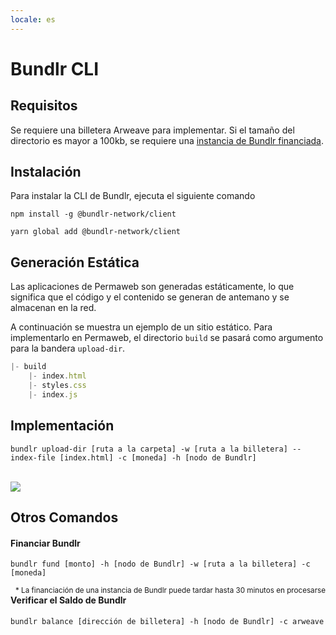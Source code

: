 ```yaml
---
locale: es
---
```


# Bundlr CLI

## Requisitos

Se requiere una billetera Arweave para implementar. Si el tamaño del directorio es mayor a 100kb, se requiere una <a href="#fund-bundlr">instancia de Bundlr financiada</a>.

## Instalación

Para instalar la CLI de Bundlr, ejecuta el siguiente comando
<CodeGroup>
<CodeGroupItem title="NPM">

```console:no-line-numbers
npm install -g @bundlr-network/client
```

 </CodeGroupItem>
 <CodeGroupItem title="YARN">

```console:no-line-numbers
yarn global add @bundlr-network/client
```

  </CodeGroupItem>
</CodeGroup>

## Generación Estática

Las aplicaciones de Permaweb son generadas estáticamente, lo que significa que el código y el contenido se generan de antemano y se almacenan en la red.

A continuación se muestra un ejemplo de un sitio estático. Para implementarlo en Permaweb, el directorio `build` se pasará como argumento para la bandera `upload-dir`.

```js
|- build
    |- index.html
    |- styles.css
    |- index.js
```

## Implementación

```console
bundlr upload-dir [ruta a la carpeta] -w [ruta a la billetera] --index-file [index.html] -c [moneda] -h [nodo de Bundlr]
```

<br/>
<img src="https://arweave.net/XfcrDTZsBn-rNwPuIiftHsLCyYczxgIZeIcr10l1-AM" />

## Otros Comandos

#### Financiar Bundlr

```console
bundlr fund [monto] -h [nodo de Bundlr] -w [ruta a la billetera] -c [moneda]
```

<sub style="float:right">\* La financiación de una instancia de Bundlr puede tardar hasta 30 minutos en procesarse</sub>

#### Verificar el Saldo de Bundlr

```console
bundlr balance [dirección de billetera] -h [nodo de Bundlr] -c arweave
```
